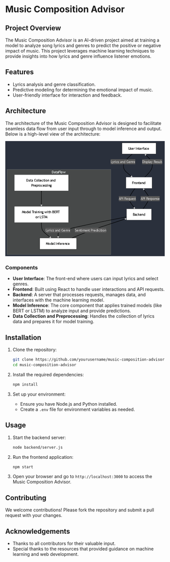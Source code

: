 # Music Composition Advisor

## Project Overview
The Music Composition Advisor is an AI-driven project aimed at training a model to analyze song lyrics and genres to predict the positive or negative impact of music. This project leverages machine learning techniques to provide insights into how lyrics and genre influence listener emotions.

## Features
- Lyrics analysis and genre classification.
- Predictive modeling for determining the emotional impact of music.
- User-friendly interface for interaction and feedback.

## Architecture
The architecture of the Music Composition Advisor is designed to facilitate seamless data flow from user input through to model inference and output. Below is a high-level view of the architecture:

![Architecture Diagram](AI_high_level_architecture.png)

### Components
- **User Interface**: The front-end where users can input lyrics and select genres.
- **Frontend**: Built using React to handle user interactions and API requests.
- **Backend**: A server that processes requests, manages data, and interfaces with the machine learning model.
- **Model Inference**: The core component that applies trained models (like BERT or LSTM) to analyze input and provide predictions.
- **Data Collection and Preprocessing**: Handles the collection of lyrics data and prepares it for model training.

## Installation
1. Clone the repository:
   ```bash
   git clone https://github.com/yourusername/music-composition-advisor.git
   cd music-composition-advisor


2. Install the required dependencies:
   ```bash
   npm install
   ```

3. Set up your environment:
   - Ensure you have Node.js and Python installed.
   - Create a `.env` file for environment variables as needed.

## Usage
1. Start the backend server:
   ```bash
   node backend/server.js
   ```

2. Run the frontend application:
   ```bash
   npm start
   ```

3. Open your browser and go to `http://localhost:3000` to access the Music Composition Advisor.

## Contributing
We welcome contributions! Please fork the repository and submit a pull request with your changes.

## Acknowledgements
- Thanks to all contributors for their valuable input.
- Special thanks to the resources that provided guidance on machine learning and web development.